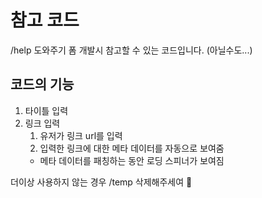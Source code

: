 # 참고 코드

/help 도와주기 폼 개발시 참고할 수 있는 코드입니다. (아닐수도...) 

## 코드의 기능
1. 타이틀 입력
2. 링크 입력
    1. 유저가 링크 url를 입력
    2. 입력한 링크에 대한 메타 데이터를 자동으로 보여줌
    - 메타 데이터를 패칭하는 동안 로딩 스피너가 보여짐

더이상 사용하지 않는 경우 /temp 삭제해주세여 🙏
